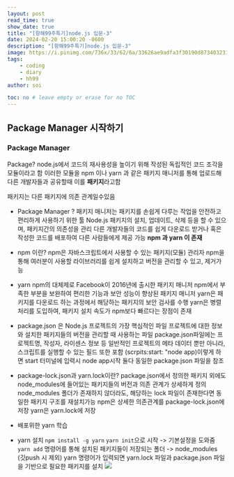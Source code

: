 ```yaml
---
layout: post
read_time: true
show_date: true
title: "[항해99주특기]node.js 입문-3"
date: 2024-02-20 15:00:20 -0600
description: "[항해99주특기]node.js 입문-3"
image: https://i.pinimg.com/736x/33/62/6a/33626ae9adfa3f30190d8734032315b2.jpg
tags: 
    - coding
    - diary
    - hh99
author: soi

toc: no # leave empty or erase for no TOC
---
```


## Package Manager 시작하기

### Package Manager 
Package?
node.js에서 코드의 재사용성을 높이기 위해 작성된 독립적인 코드 조각을 모듈이라고 함
이러한 모듈을 npm 이나 yarn 과 같은 패키지 매니저를 통해 업로드해 다른 개발자들과 공유할때 이를 **패키지**라고함

패키지는 다른 패키지에 의존 관계일수있음

- Package Manager ?
패키지 매니저는 패키지를 손쉽게 다루는 작업을 안전하고 편리하게 사용하기 위한 툴
Node.js 패키지의 설치, 업데이트, 삭제 등을 할 수 있으며, 패키지간의 의존성을 관리
다른 개발자들의 코드를 쉽게 다운로드 받거나 혹은 작성한 코드를 배포하여 다른 사람들에게 제공 가능
**npm 과 yarn 이 존재**

- npm 이란?
npm은 자바스크립트에서 사용할 수 있는 패키지(모듈) 관리자
npm을 통해 여러분이 사용할 라이브러리를 쉽게 설치하고 버전을 관리할 수 있고, 제거가능

- yarn 
npm의 대체제로 Facebook이 2016년에 출시한 패키지 매니저
npm에서 부족한 부분을 보완하여 편리한 기능과 보안 성능이 향상된 패키지 매니저
yarn은 패키지를 다운로드 하는 과정에서 해당하는 패키지의 보안 검사를 수행
yarn은 병렬 처리를 도입하여, 패키지 설치 속도가 npm보다 빠르다는 장점이 존재

- package.json 
은 Node.js 프로젝트의 가장 핵심적인 파일
프로젝트에 대한 정보와 설치한 패키지들의 버전을 관리할 때 사용하는 파일
package.json파일에는 프로젝트명, 작성자, 라이센스 정보 등 일반적인 프로젝트의  메타 데이터 뿐만 아니라, 스크립트를 실행할 수 있는 필드 또한 포함
(scrpits:start: "node app)이렇게 하면 start 터미널에 입력시 node app시작
둘다 동일한 package.json 파일을 참조

- package-lock.json과 yarn.lock이란?
package.json에서 정의한 패키지 외에도 node_modules에 들어있는 패키지들의 버전과 의존 관계가 상세하게 정의
node_modules 폴더가 존재하지 않더라도, 해당하는 lock 파일이 존재한다면 동일한 패키지 구조를 재설치가능
npm은 상세한 의존관계를  package-lock.json에 저장
yarn은 yarn.lock에 저장

- 배포위한 yarn 학습	
- yarn 설치
`npm install -g yarn`
`yarn init`으로 시작 -> 기본설정을 도와줌
`yarn add` 명령어를 통해 설치된 패키지들이 저장되는 폴더 -> node_modules (깃push 시 제외)
yarn 명령어가 입력되면 yarn.lock 파일과 package.json 파일을 기반으로 필요한 패키지를 설치
![](https://velog.velcdn.com/images/soijeongg/post/329bf0e7-3d35-4d9b-bec5-d5319badff22/image.png)